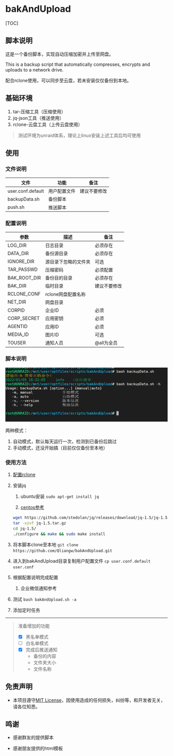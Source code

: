 # bakAndUpload

[TOC]

## 脚本说明

这是一个备份脚本，实现自动压缩加密并上传至网盘。

This is a backup script that automatically compresses, encrypts and uploads to a network drive.

配合rclone使用，可以同步至云盘，若未安装仅仅备份到本地。

## 基础环境

1. tar-压缩工具（压缩使用）
2. jq-json工具（推送使用）
3. rclone-云盘工具（上传云盘使用）

> 测试环境为unraid体系，理论上linux安装上述工具后均可使用

## 使用
### 文件说明
|文件|功能|备注|
|---|---|---|
|user.conf.default | 用户配置文件 |建议不要修改 |
|backupData.sh | 备份脚本 | |
|push.sh | 推送脚本 | |
### 配置说明
|参数| 描述 | 备注 |
|---|---|---|
|LOG_DIR | 日志目录 | 必须存在 |
|DATA_DIR|备份源目录| 必须存在 |
|IGNORE_DIR|源目录下忽略的文件夹| 可选 |
|TAR_PASSWD|压缩密码| 必须配置 |
|BAK_ROOT_DIR|备份目的目录 | 必须存在 |
|BAK_DIR|临时目录|建议不要修改 |
|RCLONE_CONF| rclone网盘配置名称|  |
|NET_DIR| 网盘目录||
|CORPID| 企业ID |必须|
|CORP_SECRET| 应用密钥 |必须|
|AGENTID| 应用ID |必须|
|MEDIA_ID| 图片ID |可选|
|TOUSER| 通知人员 |@all为全员|

### 脚本说明

![](https://raw.githubusercontent.com/Qliangw/bakAndUpload/main/img/help.png)

两种模式：

1. 自动模式，默认每天运行一次，检测到已备份后跳过
2. 手动模式，还没开始搞（目前仅仅备份至本地）

### 使用方法

1. [配置rclone](https://p3terx.com/archives/rclone-installation-and-configuration-tutorial.html)

2. 安装jq

   1. ubuntu安装 `sudo apt-get install jq`

   2.   [centos参考](https://www.jianshu.com/p/a540d121e651) 

      ```bash
      wget https://github.com/stedolan/jq/releases/download/jq-1.5/jq-1.5.tar.gz
      tar -xzvf jq-1.5.tar.gz 
      cd jq-1.5/
      ./configure && make && sudo make install
      ```

3. 将本脚本clone至本地 `git clone https://github.com/Qliangw/bakAndUpload.git`
4. 进入到bakAndUpload目录复制用户配置文件 `cp user.conf.default user.conf`
5. 根据配置说明完成配置
   1. 企业微信通知参考
6. 测试 `bash bakAndUpload.sh -a`
7. 添加定时任务

---------

> 准备增加的功能
>
> - [x] 黑名单模式
> - [ ] 白名单模式
> - [x] 完成后推送通知
>   - 备份的内容
>   - 文件夹大小
>   - 文件名称

## 免责声明

- 本项目遵守[MIT License](https://github.com/Qliangw/bakAndUpload/blob/v0.0.1/LICENSE)，因使用造成的任何损失，纠纷等，和开发者无关，请各位知悉。

## 鸣谢

- 感谢群友的提供脚本

- 感谢朋友提供的html模板

